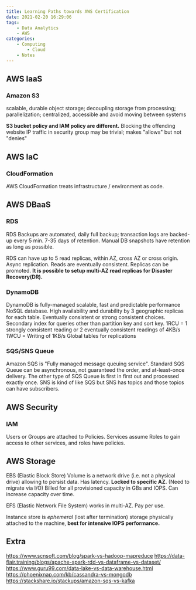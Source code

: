 ```yaml
---
title: Learning Paths towards AWS Certification
date: 2021-02-20 16:29:06
tags:
    - Data Analytics
    - AWS
categories:
    - Computing
        - Cloud
    - Notes
---
```


## AWS IaaS

### Amazon S3

scalable, durable object storage; decoupling storage from processing; parallelization; centralized, accessible and avoid moving between systems

**S3 bucket policy and IAM policy are different.**
Blocking the offending website IP traffic in security group may be trivial; makes "allows" but not "denies"

## AWS IaC

### CloudFormation

AWS CloudFormation treats infrastructure / environment as code.

## AWS DBaaS

### RDS

RDS Backups are automated, daily full backup; transaction logs are backed-up every 5 min. 7-35 days of retention. Manual DB snapshots have retention as long as possible.

RDS can have up to 5 read replicas, within AZ, cross AZ or cross origin. Async replication. Reads are eventually consistent. Replicas can be promoted. **It is possible to setup multi-AZ read replicas for Disaster Recovery(DR).**

### DynamoDB

DynamoDB is fully-managed scalable, fast and predictable performance NoSQL database. High availability and durability by 3 geographic replicas for each table. Eventually consistent or strong consistent choices. Secondary index for queries other than partition key and sort key.
1RCU = 1 strongly consistent reading or 2 eventually consistent readings of 4KB/s
1WCU = Writing of 1KB/s
Global tables for replications

### SQS/SNS Queue

Amazon SQS is "Fully managed message queuing service".
Standard SQS Queue can be asynchronous, not guaranteed the order, and at-least-once delivery. The other type of SQS Queue is first in first out and processed exactly once.
SNS is kind of like SQS but SNS has topics and those topics can have subscribers.

## AWS Security

### IAM

Users or Groups are attached to Policies.
Services assume Roles to gain access to other services, and roles have policies.

## AWS Storage

EBS (Elastic Block Store) Volume is a network drive (i.e. not a physical drive) allowing to persist data. Has latency. **Locked to specific AZ.** (Need to migrate via I/O) Billed for all provisioned capacity in GBs and IOPS. Can increase capacity over time.

EFS (Elastic Network File System) works in multi-AZ. Pay per use.

Instance store is *ephemeral* (lost after termination) storage physically attached to the machine, **best for intensive IOPS performance.**

## Extra

https://www.scnsoft.com/blog/spark-vs-hadoop-mapreduce
https://data-flair.training/blogs/apache-spark-rdd-vs-dataframe-vs-dataset/
https://www.guru99.com/data-lake-vs-data-warehouse.html
https://phoenixnap.com/kb/cassandra-vs-mongodb
https://stackshare.io/stackups/amazon-sqs-vs-kafka
